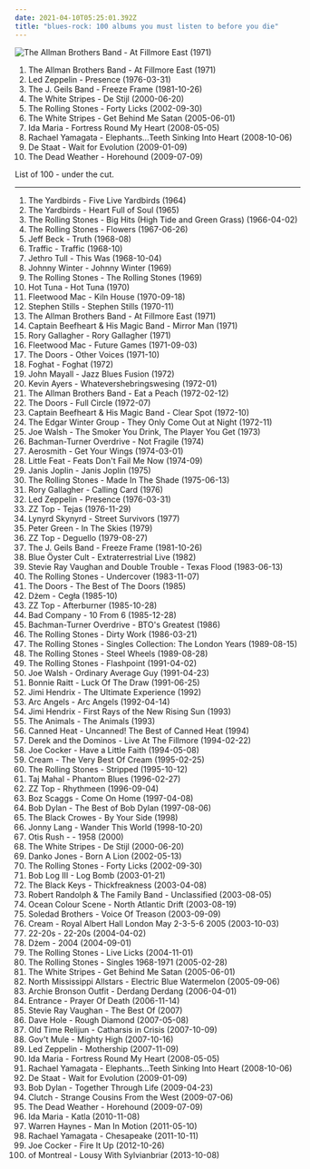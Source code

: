 ```yaml
---
date: 2021-04-10T05:25:01.392Z
title: "blues-rock: 100 albums you must listen to before you die"
---
```

![The Allman Brothers Band - At Fillmore East (1971)](https://img.discogs.com/0zDuTKnrcTP4DZ41g2wyT66hL8s=/fit-in/600x594/filters:strip_icc():format(jpeg):mode_rgb():quality(90)/discogs-images/R-8993834-1552836282-5556.jpeg.jpg "The Allman Brothers Band - At Fillmore East (1971)")
<ol class="albums">
<li data-cover="https://img.discogs.com/0zDuTKnrcTP4DZ41g2wyT66hL8s=/fit-in/600x594/filters:strip_icc():format(jpeg):mode_rgb():quality(90)/discogs-images/R-8993834-1552836282-5556.jpeg.jpg" data-tags="classic rock, southern rock, blues, live, rock, 70s" role="button">The Allman Brothers Band - At Fillmore East (1971)</li>
<li data-cover="http://coverartarchive.org/release/5c1032af-2d86-424b-963e-dd9e65f7281b/1287531128-500.jpg" data-tags="hard rock, classic rock" role="button">Led Zeppelin - Presence (1976-03-31)</li>
<li data-cover="https://img.discogs.com/LNIJeVHZOTdUuJ2X_N5C0mZYFWE=/fit-in/549x546/filters:strip_icc():format(jpeg):mode_rgb():quality(90)/discogs-images/R-5333220-1390773150-7639.jpeg.jpg" data-tags="80s" role="button">The J. Geils Band - Freeze Frame (1981-10-26)</li>
<li data-cover="http://coverartarchive.org/release/6fa97915-7067-3624-b24f-f9bd03ba534a/20821165408-500.jpg" data-tags="alternative rock, rock, blues rock" role="button">The White Stripes - De Stijl (2000-06-20)</li>
<li data-cover="http://coverartarchive.org/release/dea7cf79-a6a6-4d45-8cc5-ec5880301be4/8791643877-500.jpg" data-tags="classic rock, rock" role="button">The Rolling Stones - Forty Licks (2002-09-30)</li>
<li data-cover="http://coverartarchive.org/release/86c7166f-433c-47f1-a32d-1fa699d54b3f/4817263003-500.jpg" data-tags="rock, alternative rock" role="button">The White Stripes - Get Behind Me Satan (2005-06-01)</li>
<li data-cover="http://coverartarchive.org/release/375d22df-0aaf-3b2e-b91c-b354fccf9071/17994009333-500.jpg" data-tags="alternative rock" role="button">Ida Maria - Fortress Round My Heart (2008-05-05)</li>
<li data-cover="https://img.discogs.com/mzztKFzYH1uhoDlcMzS0sVNixBc=/fit-in/600x529/filters:strip_icc():format(jpeg):mode_rgb():quality(90)/discogs-images/R-1545566-1248028809.jpeg.jpg" data-tags="alternative rock, blues rock, female vocalist" role="button">Rachael Yamagata - Elephants...Teeth Sinking Into Heart (2008-10-06)</li>
<li data-cover="http://coverartarchive.org/release/18e862d6-9c7e-4246-8b93-64bff83cbd32/4013715548-500.jpg" data-tags="blues-rock, excelsior, excelsior recordings, pinkpop 2009, dope shit ouwe, 2009 best albums, go deeper in album" role="button">De Staat - Wait for Evolution (2009-01-09)</li>
<li data-cover="http://coverartarchive.org/release/b9573274-4d43-481b-bec6-17730a43cc7d/15491383944-500.jpg" data-tags="garage rock" role="button">The Dead Weather - Horehound (2009-07-09)</li>
</ol>
List of 100 - under the cut.
<!-- more -->

_________________

<ol class="albums">
<li data-cover="https://img.discogs.com/-Qb3fR5oGYrJyaqvEBvznK_l7dA=/fit-in/600x594/filters:strip_icc():format(jpeg):mode_rgb():quality(90)/discogs-images/R-3877251-1347790095-2316.jpeg.jpg" data-tags="60s" role="button">
The Yardbirds - Five Live Yardbirds (1964)
</li>
<li data-cover="https://img.discogs.com/GwlwoYCctSeHeRb9J2m0dQiwyLs=/fit-in/200x200/filters:strip_icc():format(jpeg):mode_rgb():quality(90)/discogs-images/R-4431881-1364716052-5922.jpeg.jpg" data-tags="60s, blues" role="button">
The Yardbirds - Heart Full of Soul (1965)
</li>
<li data-cover="http://coverartarchive.org/release/5d9391fb-7d01-30c2-879f-7e21ca6daa7e/1636883977-500.jpg" data-tags="classic rock, 60s" role="button">
The Rolling Stones - Big Hits (High Tide and Green Grass) (1966-04-02)
</li>
<li data-cover="http://coverartarchive.org/release/e53265c1-7e75-4c3b-908a-6c684cc4f338/6701550123-500.jpg" data-tags="classic rock, rock, 60s" role="button">
The Rolling Stones - Flowers (1967-06-26)
</li>
<li data-cover="http://coverartarchive.org/release/36205485-616a-4eb2-a109-c86de5eb5db6/1338198895-500.jpg" data-tags="blues rock" role="button">
Jeff Beck - Truth (1968-08)
</li>
<li data-cover="http://coverartarchive.org/release/d187b1c1-da41-4769-ad7d-24f63d95e1b6/23101278087-500.jpg" data-tags="classic rock, rock" role="button">
Traffic - Traffic (1968-10)
</li>
<li data-cover="http://coverartarchive.org/release/ef06476b-85b8-4833-8fb7-33923c4aaa71/21091874861-500.jpg" data-tags="blues rock, progressive rock" role="button">
Jethro Tull - This Was (1968-10-04)
</li>
<li data-cover="http://coverartarchive.org/release/1c546b7c-9342-44b2-8049-f6c66f32d29c/16055568607-500.jpg" data-tags="blues, blues rock" role="button">
Johnny Winter - Johnny Winter (1969)
</li>
<li data-cover="http://coverartarchive.org/release/cf5aaf72-a9ca-4d81-b622-888ee228aa11/1503464212-500.jpg" data-tags="rock, 60s" role="button">
The Rolling Stones - The Rolling Stones (1969)
</li>
<li data-cover="https://img.discogs.com/qLajQDZlGUOXRl3jAqLMAByauqk=/fit-in/500x499/filters:strip_icc():format(jpeg):mode_rgb():quality(90)/discogs-images/R-3196377-1382129889-1674.jpeg.jpg" data-tags="folk, blues" role="button">
Hot Tuna - Hot Tuna (1970)
</li>
<li data-cover="http://coverartarchive.org/release/32c045a8-8eea-3fb2-9d3b-70eede2c9490/1608982779-500.jpg" data-tags="70s, classic rock, rock, blues rock" role="button">
Fleetwood Mac - Kiln House (1970-09-18)
</li>
<li data-cover="https://img.discogs.com/ZYhzOMhk5L_ipKYht3QrMtltl88=/fit-in/150x150/filters:strip_icc():format(jpeg):mode_rgb():quality(90)/discogs-images/R-1700123-1382999464-3578.jpeg.jpg" data-tags="folk rock, classic rock" role="button">
Stephen Stills - Stephen Stills (1970-11)
</li>
<li data-cover="https://img.discogs.com/0zDuTKnrcTP4DZ41g2wyT66hL8s=/fit-in/600x594/filters:strip_icc():format(jpeg):mode_rgb():quality(90)/discogs-images/R-8993834-1552836282-5556.jpeg.jpg" data-tags="classic rock, southern rock, blues, live, rock, 70s" role="button">
The Allman Brothers Band - At Fillmore East (1971)
</li>
<li data-cover="http://coverartarchive.org/release/3e335ee5-ad12-45f6-89f0-7781c173f7fc/21730334418-500.jpg" data-tags="rock, classic, 70s, alternative, experimental, progressive rock, blues-rock, blues, psychedelic, avant garde, american, proto-punk, captain beefheart, only the best, underrated and overlooked, glorious vocals, c beefheart" role="button">
Captain Beefheart & His Magic Band - Mirror Man (1971)
</li>
<li data-cover="https://img.discogs.com/6XJy69cfE0Ut4NSEjXDRpUFNpNM=/fit-in/400x400/filters:strip_icc():format(jpeg):mode_rgb():quality(90)/discogs-images/R-5329898-1390702869-5206.jpeg.jpg" data-tags="blues rock, classic rock, blues" role="button">
Rory Gallagher - Rory Gallagher (1971)
</li>
<li data-cover="https://img.discogs.com/Oo34LLxMeyLxOCdAMobGHgH67Uo=/fit-in/600x592/filters:strip_icc():format(jpeg):mode_rgb():quality(90)/discogs-images/R-687069-1295795567.jpeg.jpg" data-tags="70s" role="button">
Fleetwood Mac - Future Games (1971-09-03)
</li>
<li data-cover="http://coverartarchive.org/release/c4a629c9-054a-469e-9265-da9971b9196b/5909922905-500.jpg" data-tags="70s, psychedelic, psychedelic rock" role="button">
The Doors - Other Voices (1971-10)
</li>
<li data-cover="http://coverartarchive.org/release/11063d6a-3a37-3c8a-a249-f1f5022a13ab/14022421524-500.jpg" data-tags="blues-rock" role="button">
Foghat - Foghat (1972)
</li>
<li data-cover="http://coverartarchive.org/release/aa97b1e4-1fdd-4534-87ef-114852827375/22249147206-500.jpg" data-tags="blues" role="button">
John Mayall - Jazz Blues Fusion (1972)
</li>
<li data-cover="http://coverartarchive.org/release/89560708-7cf5-4571-8b98-07434256c8db/10468323328-500.jpg" data-tags="progressive rock, psychedelic rock" role="button">
Kevin Ayers - Whatevershebringswesing (1972-01)
</li>
<li data-cover="http://coverartarchive.org/release/bf8885b2-39f8-344e-b860-4be1623de283/4529929218-500.jpg" data-tags="southern rock, classic rock" role="button">
The Allman Brothers Band - Eat a Peach (1972-02-12)
</li>
<li data-cover="http://coverartarchive.org/release/ce1d3c09-9f63-3853-b8d8-7453e3c93271/5909851552-500.jpg" data-tags="70s" role="button">
The Doors - Full Circle (1972-07)
</li>
<li data-cover="http://coverartarchive.org/release/30049edc-8100-42a0-913c-d0cc234ee1ae/9169319958-500.jpg" data-tags="70s, experimental, progressive rock" role="button">
Captain Beefheart & His Magic Band - Clear Spot (1972-10)
</li>
<li data-cover="http://coverartarchive.org/release/d79908a0-f9cc-450f-a32a-534367d9e41e/11936105917-500.jpg" data-tags="classic rock, rock" role="button">
The Edgar Winter Group - They Only Come Out at Night (1972-11)
</li>
<li data-cover="https://img.discogs.com/fGJHBz5upfFWrSc9ffg2izKtj2I=/fit-in/600x600/filters:strip_icc():format(jpeg):mode_rgb():quality(90)/discogs-images/R-4182109-1357845293-3726.jpeg.jpg" data-tags="classic rock, blues rock" role="button">
Joe Walsh - The Smoker You Drink, The Player You Get (1973)
</li>
<li data-cover="https://img.discogs.com/4_Y4SwWGLArxbykf0Ua5d8xunvc=/fit-in/600x592/filters:strip_icc():format(jpeg):mode_rgb():quality(90)/discogs-images/R-4835146-1385318746-3153.jpeg.jpg" data-tags="hard rock, classic rock" role="button">
Bachman-Turner Overdrive - Not Fragile (1974)
</li>
<li data-cover="http://coverartarchive.org/release/ae116163-8d8e-3df5-904c-bcadb57531fd/3727804426-500.jpg" data-tags="hard rock" role="button">
Aerosmith - Get Your Wings (1974-03-01)
</li>
<li data-cover="https://img.discogs.com/OZfYFU31jhDkMCHRwoRumrQZ7Yg=/fit-in/280x280/filters:strip_icc():format(jpeg):mode_rgb():quality(90)/discogs-images/R-1701642-1301495726.jpeg.jpg" data-tags="70s, southern rock" role="button">
Little Feat - Feats Don't Fail Me Now (1974-09)
</li>
<li data-cover="https://img.discogs.com/ZTcxzjzvkFifZJHVz7nGrJOxhF4=/fit-in/599x448/filters:strip_icc():format(jpeg):mode_rgb():quality(90)/discogs-images/R-8034541-1530081256-7373.jpeg.jpg" data-tags="rock, blues-rock, blues, rock and roll, 60's, hippie, flower power, woodstock generation, exfandessixties" role="button">
Janis Joplin - Janis Joplin (1975)
</li>
<li data-cover="https://img.discogs.com/k-o5sSl2CWfkoKOySGdNMJSNf_E=/fit-in/600x859/filters:strip_icc():format(jpeg):mode_rgb():quality(90)/discogs-images/R-10670506-1503162033-3953.jpeg.jpg" data-tags="classic rock, 70s" role="button">
The Rolling Stones - Made In The Shade (1975-06-13)
</li>
<li data-cover="http://coverartarchive.org/release/b5c6868b-cf0c-4606-a4d0-bbc25b1b0096/17036486225-500.jpg" data-tags="blues rock" role="button">
Rory Gallagher - Calling Card (1976)
</li>
<li data-cover="http://coverartarchive.org/release/5c1032af-2d86-424b-963e-dd9e65f7281b/1287531128-500.jpg" data-tags="hard rock, classic rock" role="button">
Led Zeppelin - Presence (1976-03-31)
</li>
<li data-cover="http://coverartarchive.org/release/325f0947-40a4-30bd-aefd-12a53d39f2bd/9727920012-500.jpg" data-tags="blues rock, southern rock" role="button">
ZZ Top - Tejas (1976-11-29)
</li>
<li data-cover="https://img.discogs.com/8iEnfWUplElZRLgxOaHmy0Ug-yI=/fit-in/600x593/filters:strip_icc():format(jpeg):mode_rgb():quality(90)/discogs-images/R-4938216-1379992995-8567.jpeg.jpg" data-tags="southern rock" role="button">
Lynyrd Skynyrd - Street Survivors (1977)
</li>
<li data-cover="http://coverartarchive.org/release/767a43b2-f0f0-36b7-af90-444ebe766ce3/10110855411-500.jpg" data-tags="blues rock, british blues" role="button">
Peter Green - In The Skies (1979)
</li>
<li data-cover="http://coverartarchive.org/release/0dffb4d4-65ad-3d78-a2ba-42af482f1535/28016827422-500.jpg" data-tags="blues rock, zz top" role="button">
ZZ Top - Deguello (1979-08-27)
</li>
<li data-cover="https://img.discogs.com/LNIJeVHZOTdUuJ2X_N5C0mZYFWE=/fit-in/549x546/filters:strip_icc():format(jpeg):mode_rgb():quality(90)/discogs-images/R-5333220-1390773150-7639.jpeg.jpg" data-tags="80s" role="button">
The J. Geils Band - Freeze Frame (1981-10-26)
</li>
<li data-cover="http://coverartarchive.org/release/192b2fb9-5182-4596-a932-e5e2a7aba252/21808696991-500.jpg" data-tags="hard rock" role="button">
Blue Öyster Cult - Extraterrestrial Live (1982)
</li>
<li data-cover="http://coverartarchive.org/release/d3dc583d-dafd-386d-9fe3-6a324bb7fa28/23327712610-500.jpg" data-tags="blues, blues rock" role="button">
Stevie Ray Vaughan and Double Trouble - Texas Flood (1983-06-13)
</li>
<li data-cover="http://coverartarchive.org/release/a62c50fe-5aaf-4962-b613-7ba366dd5a9f/3178692419-500.jpg" data-tags="classic rock, 80s" role="button">
The Rolling Stones - Undercover (1983-11-07)
</li>
<li data-cover="https://img.discogs.com/fFEJ6AJ-UUlkXDMBnTn2PULqNxE=/fit-in/600x543/filters:strip_icc():format(jpeg):mode_rgb():quality(90)/discogs-images/R-397370-1604657610-1339.jpeg.jpg" data-tags="classic rock" role="button">
The Doors - The Best of The Doors (1985)
</li>
<li data-cover="https://img.discogs.com/KscLHLEJ9sCP7xVyA2W7Yuu3HcI=/fit-in/445x445/filters:strip_icc():format(jpeg):mode_rgb():quality(90)/discogs-images/R-3729479-1409999507-8102.jpeg.jpg" data-tags="blues, blues rock, rock" role="button">
Dżem - Cegła (1985-10)
</li>
<li data-cover="http://coverartarchive.org/release/98a283ff-5b66-4d1a-8add-53d11d278ac5/11547120929-500.jpg" data-tags="blues rock" role="button">
ZZ Top - Afterburner (1985-10-28)
</li>
<li data-cover="https://img.discogs.com/jYuXWTkwCW1FM_5FaZlToAzawsM=/fit-in/300x294/filters:strip_icc():format(jpeg):mode_rgb():quality(90)/discogs-images/R-6693852-1424772181-5761.jpeg.jpg" data-tags="classic rock, hard rock, bad company" role="button">
Bad Company - 10 From 6 (1985-12-28)
</li>
<li data-cover="http://coverartarchive.org/release/2e6dce33-8aa2-4818-a643-dff86917f015/5093003944-500.jpg" data-tags="classic rock, 70s, blues-rock" role="button">
Bachman-Turner Overdrive - BTO's Greatest (1986)
</li>
<li data-cover="http://coverartarchive.org/release/b326bbec-ec37-4351-8a49-75d532facdc4/4827846806-500.jpg" data-tags="classic rock, rock, 80s" role="button">
The Rolling Stones - Dirty Work (1986-03-21)
</li>
<li data-cover="https://img.discogs.com/0FslJkPHx7r-9NmAc0eADuRhPf0=/fit-in/600x875/filters:strip_icc():format(jpeg):mode_rgb():quality(90)/discogs-images/R-16195667-1605085244-3496.jpeg.jpg" data-tags="classic rock" role="button">
The Rolling Stones - Singles Collection: The London Years (1989-08-15)
</li>
<li data-cover="https://img.discogs.com/0FslJkPHx7r-9NmAc0eADuRhPf0=/fit-in/600x875/filters:strip_icc():format(jpeg):mode_rgb():quality(90)/discogs-images/R-16195667-1605085244-3496.jpeg.jpg" data-tags="rock, 80s, classic rock" role="button">
The Rolling Stones - Steel Wheels (1989-08-28)
</li>
<li data-cover="http://coverartarchive.org/release/886168ed-9fd3-430e-8129-93539907fbaa/4199078719-500.jpg" data-tags="classic rock, the rolling stones" role="button">
The Rolling Stones - Flashpoint (1991-04-02)
</li>
<li data-cover="http://coverartarchive.org/release/b4152d8a-7f01-4b44-b823-2c0bfbe39f8a/17004650231-500.jpg" data-tags="classic rock, rock, hard rock, blues" role="button">
Joe Walsh - Ordinary Average Guy (1991-04-23)
</li>
<li data-cover="https://img.discogs.com/IE46vgofJBJwVXqMIKMse8ukcPk=/fit-in/441x444/filters:strip_icc():format(jpeg):mode_rgb():quality(90)/discogs-images/R-4544310-1367922867-1745.jpeg.jpg" data-tags="rock, blues rock, blues" role="button">
Bonnie Raitt - Luck Of The Draw (1991-06-25)
</li>
<li data-cover="http://coverartarchive.org/release/94a88cc8-2ce3-4ca3-afd7-d2411844b122/18759016208-500.jpg" data-tags="classic rock, rock" role="button">
Jimi Hendrix - The Ultimate Experience (1992)
</li>
<li data-cover="https://img.discogs.com/_AWWy61R098uemt_IxLaZqL3Qiw=/fit-in/600x571/filters:strip_icc():format(jpeg):mode_rgb():quality(90)/discogs-images/R-900073-1182039287.jpeg.jpg" data-tags="blues-rock, blues rock, southern rock, self-titled, doyle bramhall ii, bad ass rock, brc blues band, brc blues band karlsruhe, walter buddy freter, lautfm bluesclub, walter mojo freter, allbout guitar lessons - blues workshops karlsruhe" role="button">
Arc Angels - Arc Angels (1992-04-14)
</li>
<li data-cover="http://coverartarchive.org/release/bc0005f1-e3db-4104-a0a1-3ef84c85a857/22686602913-500.jpg" data-tags="classic rock, jimi hendrix" role="button">
Jimi Hendrix - First Rays of the New Rising Sun (1993)
</li>
<li data-cover="https://img.discogs.com/X8Z6Jz1VsC7pcOIgMCT_cl_J358=/fit-in/397x400/filters:strip_icc():format(jpeg):mode_rgb():quality(90)/discogs-images/R-9152297-1475690769-3497.jpeg.jpg" data-tags="rock" role="button">
The Animals - The Animals (1993)
</li>
<li data-cover="http://coverartarchive.org/release/a2879970-df3a-43dc-b326-a26d5d245965/14669976759-500.jpg" data-tags="blues, classic rock, blues rock" role="button">
Canned Heat - Uncanned! The Best of Canned Heat (1994)
</li>
<li data-cover="http://coverartarchive.org/release/aeba6bc8-5c11-474e-adaf-de0e9164993e/13513212518-500.jpg" data-tags="allboutguitar" role="button">
Derek and the Dominos - Live At The Fillmore (1994-02-22)
</li>
<li data-cover="http://coverartarchive.org/release/1d5605ed-288c-4476-bc13-d245a2502786/8679536909-500.jpg" data-tags="blues-rock" role="button">
Joe Cocker - Have a Little Faith (1994-05-08)
</li>
<li data-cover="http://coverartarchive.org/release/1e177f91-209e-498f-bafb-ae28d317cb0a/16536567014-500.jpg" data-tags="classic rock, rock, 60s" role="button">
Cream - The Very Best Of Cream (1995-02-25)
</li>
<li data-cover="http://coverartarchive.org/release/b5265116-13c0-4c9c-bd96-f0e71490f0c9/8612920874-500.jpg" data-tags="rock, classic rock" role="button">
The Rolling Stones - Stripped (1995-10-12)
</li>
<li data-cover="http://coverartarchive.org/release/23c40421-8308-4c96-a350-b627698ab81a/10630480613-500.jpg" data-tags="taj mahal" role="button">
Taj Mahal - Phantom Blues (1996-02-27)
</li>
<li data-cover="http://coverartarchive.org/release/1acabc7f-466f-4098-a44b-b48ea5973adc/3730776424-500.jpg" data-tags="blues rock, hard rock" role="button">
ZZ Top - Rhythmeen (1996-09-04)
</li>
<li data-cover="http://coverartarchive.org/release/0c5ce790-0430-4d8e-bf98-27fb7d0c3452/5933239186-500.jpg" data-tags="classic rock, rock, alternative rock, progressive rock, blues-rock, blues, guitar, blues rock, singer songwriter, song noir, boz scaggs" role="button">
Boz Scaggs - Come On Home (1997-04-08)
</li>
<li data-cover="http://coverartarchive.org/release/78865629-a788-391b-ac1d-a47e26553c10/16077360020-500.jpg" data-tags="classic rock" role="button">
Bob Dylan - The Best of Bob Dylan (1997-08-06)
</li>
<li data-cover="http://coverartarchive.org/release/ae6c7d58-8258-486b-8637-15bff91302b2/24578672105-500.jpg" data-tags="southern rock" role="button">
The Black Crowes - By Your Side (1998)
</li>
<li data-cover="http://coverartarchive.org/release/1d0d9e68-d02e-4472-9fb5-6f1a83958673/22263036203-500.jpg" data-tags="blues" role="button">
Jonny Lang - Wander This World (1998-10-20)
</li>
<li data-cover="http://coverartarchive.org/release/5c355692-7938-4f0c-a151-3d54d5216c97/21471314671-500.jpg" data-tags="blues" role="button">
Otis Rush - - 1958 (2000)
</li>
<li data-cover="http://coverartarchive.org/release/6fa97915-7067-3624-b24f-f9bd03ba534a/20821165408-500.jpg" data-tags="alternative rock, rock, blues rock" role="button">
The White Stripes - De Stijl (2000-06-20)
</li>
<li data-cover="http://coverartarchive.org/release/40147a26-fc7f-4418-a68d-88749df59b7f/6834007333-500.jpg" data-tags="rock" role="button">
Danko Jones - Born A Lion (2002-05-13)
</li>
<li data-cover="http://coverartarchive.org/release/dea7cf79-a6a6-4d45-8cc5-ec5880301be4/8791643877-500.jpg" data-tags="classic rock, rock" role="button">
The Rolling Stones - Forty Licks (2002-09-30)
</li>
<li data-cover="http://coverartarchive.org/release/1bb22492-d4d1-4405-bae5-25478a57afd1/27470789523-500.jpg" data-tags="blues-rock, garage rock, freak out, fuzzy guitar goodness, where is my bong, el perro de santo roque no tiene el lado porque ramon rodorigues se lo ha robado, takatukabum" role="button">
Bob Log III - Log Bomb (2003-01-21)
</li>
<li data-cover="http://coverartarchive.org/release/36b58cd2-2a2f-36ad-81b3-7ab044d01d19/9200502912-500.jpg" data-tags="blues rock" role="button">
The Black Keys - Thickfreakness (2003-04-08)
</li>
<li data-cover="http://coverartarchive.org/release/f254e73d-4a6d-406a-823e-642afce798e8/15858226331-500.jpg" data-tags="blues-rock, christian, 00s, awesome guitar jams, 2000s, punchy, the good stuff, mycds, rolling stone top 50 albums 2003, monksatyr music" role="button">
Robert Randolph & The Family Band - Unclassified (2003-08-05)
</li>
<li data-cover="https://img.discogs.com/qOmoBrCZb7BiBIMfH_2oBZZh9ao=/fit-in/600x582/filters:strip_icc():format(jpeg):mode_rgb():quality(90)/discogs-images/R-409050-1505656499-8666.jpeg.jpg" data-tags="indie rock, blues-rock, britpop, blues rock, nonsuck, dav0r" role="button">
Ocean Colour Scene - North Atlantic Drift (2003-08-19)
</li>
<li data-cover="https://img.discogs.com/1mA_CCRJGWP_Oiac4XUAZ7edlDU=/fit-in/500x500/filters:strip_icc():format(jpeg):mode_rgb():quality(90)/discogs-images/R-1557295-1228353129.jpeg.jpg" data-tags="rock, indie rock, blues-rock, blues, garage, garage  rock" role="button">
Soledad Brothers - Voice Of Treason (2003-09-09)
</li>
<li data-cover="http://coverartarchive.org/release/02949cd0-ffdb-4d60-8ab9-d6ce547b9898/8749749374-500.jpg" data-tags="rock, classic rock, cream" role="button">
Cream - Royal Albert Hall London May 2-3-5-6 2005 (2003-10-03)
</li>
<li data-cover="http://coverartarchive.org/release/a1e2b4bd-5248-3ce3-9852-6f6287c4543a/26328846748-500.jpg" data-tags="rock, indie rock" role="button">
22-20s - 22-20s (2004-04-02)
</li>
<li data-cover="http://coverartarchive.org/release/82fb569b-421b-4410-a0de-9467dfe9135d/6356942195-500.jpg" data-tags="blues" role="button">
Dżem - 2004 (2004-09-01)
</li>
<li data-cover="http://coverartarchive.org/release/19e69e3a-8de6-436f-9338-256b69a162f7/24273528277-500.jpg" data-tags="rock, live, the rolling stones" role="button">
The Rolling Stones - Live Licks (2004-11-01)
</li>
<li data-cover="http://coverartarchive.org/release/a70da157-a806-4ed7-9be2-8f04b29e7c7c/15835131467-500.jpg" data-tags="classic rock" role="button">
The Rolling Stones - Singles 1968-1971 (2005-02-28)
</li>
<li data-cover="http://coverartarchive.org/release/86c7166f-433c-47f1-a32d-1fa699d54b3f/4817263003-500.jpg" data-tags="rock, alternative rock" role="button">
The White Stripes - Get Behind Me Satan (2005-06-01)
</li>
<li data-cover="http://coverartarchive.org/release/786da311-9322-4027-afb5-856990cda4a6/4341715027-500.jpg" data-tags="blues-rock" role="button">
North Mississippi Allstars - Electric Blue Watermelon (2005-09-06)
</li>
<li data-cover="https://img.discogs.com/R2lkEKa-CCCVCKaGp5bbvFcEK4s=/fit-in/600x535/filters:strip_icc():format(jpeg):mode_rgb():quality(90)/discogs-images/R-671982-1485115626-6079.jpeg.jpg" data-tags="underpopular" role="button">
Archie Bronson Outfit - Derdang Derdang (2006-04-01)
</li>
<li data-cover="http://coverartarchive.org/release/adf11a8f-8311-459f-ac42-d7c883c21474/27006262803-500.jpg" data-tags="psychedelic, 60s revival" role="button">
Entrance - Prayer Of Death (2006-11-14)
</li>
<li data-cover="https://img.discogs.com/9gMERlv7HdzC5g2L8KSbWJo4P_M=/fit-in/600x600/filters:strip_icc():format(jpeg):mode_rgb():quality(90)/discogs-images/R-9407531-1480025317-3381.jpeg.jpg" data-tags="blues-rock, blues rock, bluezzzrock, s vaughan" role="button">
Stevie Ray Vaughan - The Best Of (2007)
</li>
<li data-cover="http://coverartarchive.org/release/0a93faca-ec38-4e9e-81e2-06f8c1cd1365/15343187578-500.jpg" data-tags="blues" role="button">
Dave Hole - Rough Diamond (2007-05-08)
</li>
<li data-cover="http://coverartarchive.org/release/5504aa78-ce66-4c57-8ab7-f9ac2d99ff47/22011365545-500.jpg" data-tags="blues-rock, post-punk, no wave, soundweave, justlikejameschance" role="button">
Old Time Relijun - Catharsis in Crisis (2007-10-09)
</li>
<li data-cover="http://coverartarchive.org/release/6d17ce94-f0b1-4bdd-9610-0ce666715801/16462657056-500.jpg" data-tags="southern rock" role="button">
Gov't Mule - Mighty High (2007-10-16)
</li>
<li data-cover="http://coverartarchive.org/release/dd433df0-cd39-3ffc-9ca2-f99d597815ea/3778150488-500.jpg" data-tags="classic rock, hard rock" role="button">
Led Zeppelin - Mothership (2007-11-09)
</li>
<li data-cover="http://coverartarchive.org/release/375d22df-0aaf-3b2e-b91c-b354fccf9071/17994009333-500.jpg" data-tags="alternative rock" role="button">
Ida Maria - Fortress Round My Heart (2008-05-05)
</li>
<li data-cover="https://img.discogs.com/mzztKFzYH1uhoDlcMzS0sVNixBc=/fit-in/600x529/filters:strip_icc():format(jpeg):mode_rgb():quality(90)/discogs-images/R-1545566-1248028809.jpeg.jpg" data-tags="alternative rock, blues rock, female vocalist" role="button">
Rachael Yamagata - Elephants...Teeth Sinking Into Heart (2008-10-06)
</li>
<li data-cover="http://coverartarchive.org/release/18e862d6-9c7e-4246-8b93-64bff83cbd32/4013715548-500.jpg" data-tags="blues-rock, excelsior, excelsior recordings, pinkpop 2009, dope shit ouwe, 2009 best albums, go deeper in album" role="button">
De Staat - Wait for Evolution (2009-01-09)
</li>
<li data-cover="https://img.discogs.com/0p4IeHnrBKzwZbaUP2XNQnSMdbY=/fit-in/300x300/filters:strip_icc():format(jpeg):mode_rgb():quality(90)/discogs-images/R-4328080-1361870851-6165.jpeg.jpg" data-tags="rock, folk, folk rock, 00s" role="button">
Bob Dylan - Together Through Life (2009-04-23)
</li>
<li data-cover="http://coverartarchive.org/release/32a006db-8bb1-429e-9132-db30334d064b/9285752468-500.jpg" data-tags="stoner rock" role="button">
Clutch - Strange Cousins From the West (2009-07-06)
</li>
<li data-cover="http://coverartarchive.org/release/b9573274-4d43-481b-bec6-17730a43cc7d/15491383944-500.jpg" data-tags="garage rock" role="button">
The Dead Weather - Horehound (2009-07-09)
</li>
<li data-cover="http://coverartarchive.org/release/4cf73021-9388-4b1b-9ecb-cf17c0cd4f3f/3013834859-500.jpg" data-tags="rock, alternative rock, indie rock, blues-rock, punk rock, discover2" role="button">
Ida Maria - Katla (2010-11-08)
</li>
<li data-cover="http://coverartarchive.org/release/383b11aa-cd51-4c96-b1d6-be968eae8685/27980900685-500.jpg" data-tags="guitar, slide guitar, southern rock, jamband, govt mule, allman brothers, sonny landreth" role="button">
Warren Haynes - Man In Motion (2011-05-10)
</li>
<li data-cover="https://img.discogs.com/JAEJJrtmDRoDWfmrG_UjVWyrIUg=/fit-in/300x300/filters:strip_icc():format(jpeg):mode_rgb():quality(90)/discogs-images/R-3458232-1331151896.jpeg.jpg" data-tags="alternative rock" role="button">
Rachael Yamagata - Chesapeake (2011-10-11)
</li>
<li data-cover="http://coverartarchive.org/release/0262035f-d1cc-4b2e-8aec-608439d1e5de/4200328173-500.jpg" data-tags="rock, blues rock" role="button">
Joe Cocker - Fire It Up (2012-10-26)
</li>
<li data-cover="http://coverartarchive.org/release/82907832-2fca-4a1f-a8de-b2b4d0f719b7/5542526527-500.jpg" data-tags="indie rock, psychedelic rock" role="button">
of Montreal - Lousy With Sylvianbriar (2013-10-08)
</li>
</ol>